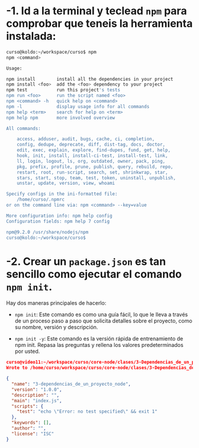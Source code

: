 
# -1. Id a la terminal y teclead `npm` para comprobar que teneis la herramienta instalada:

```bash
curso@koldo:~/workspace/curso$ npm
npm <command>

Usage:

npm install        install all the dependencies in your project
npm install <foo>  add the <foo> dependency to your project
npm test           run this project's tests
npm run <foo>      run the script named <foo>
npm <command> -h   quick help on <command>
npm -l             display usage info for all commands
npm help <term>    search for help on <term>
npm help npm       more involved overview

All commands:

    access, adduser, audit, bugs, cache, ci, completion,
    config, dedupe, deprecate, diff, dist-tag, docs, doctor,
    edit, exec, explain, explore, find-dupes, fund, get, help,
    hook, init, install, install-ci-test, install-test, link,
    ll, login, logout, ls, org, outdated, owner, pack, ping,
    pkg, prefix, profile, prune, publish, query, rebuild, repo,
    restart, root, run-script, search, set, shrinkwrap, star,
    stars, start, stop, team, test, token, uninstall, unpublish,
    unstar, update, version, view, whoami

Specify configs in the ini-formatted file:
    /home/curso/.npmrc
or on the command line via: npm <command> --key=value

More configuration info: npm help config
Configuration fields: npm help 7 config

npm@9.2.0 /usr/share/nodejs/npm
curso@koldo:~/workspace/curso$ 

```
# -2. Crear un `package.json` es tan sencillo como ejecutar el comando `npm init`.

Hay dos maneras principales de hacerlo:

- `npm init`: Este comando es como una guía fácil, lo que le lleva a través de un proceso paso a paso que solicita detalles sobre el proyecto, como su nombre, versión y descripción.

- `npm init -y`: Este comando es la versión rápida de entrenamiento de npm init. Repasa las preguntas y rellena los valores predeterminados por usted.

```json
curso@video11:~/workspace/curso/core-node/clases/3-Dependencias_de_un_proyecto_Node$ npm init -y
Wrote to /home/curso/workspace/curso/core-node/clases/3-Dependencias_de_un_proyecto_Node/package.json:

{
  "name": "3-dependencias_de_un_proyecto_node",
  "version": "1.0.0",
  "description": "",
  "main": "index.js",
  "scripts": {
    "test": "echo \"Error: no test specified\" && exit 1"
  },
  "keywords": [],
  "author": "",
  "license": "ISC"
}
```

